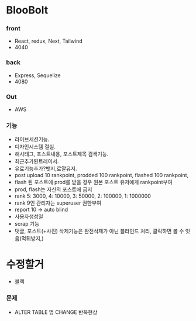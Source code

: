 # BlooBolt

### front

- React, redux, Next, Tailwind
- 4040

### back

- Express, Sequelize
- 4080

### Out

- AWS

### 기능

- 라이브세션기능.
- 디자인시스템 절실.
- 해시태그, 포스트내용, 포스트제목 검색기능.
- 최근추가된트레이서.
- 유료기능추가?뱃지,로얄유저.
- post upload 10 rankpoint, prodded 100 rankpoint, flashed 100 rankpoint,
- flash 된 포스트에 prod를 받을 경우 원본 포스트 유저에게 rankpoint부여
- prod, flash는 자신의 포스트에 금지
- rank 5: 3000, 4: 10000, 3: 50000, 2: 100000, 1: 1000000
- rank 9인 관리자는 superuser 권한부여
- report 10 -> auto blind
- 사용자생성일
- scrap 기능
- 댓글, 포스트(+사진) 삭제기능은 완전삭제가 아닌 블라인드 처리, 클릭하면 볼 수 잇음(먹튀방지,)

# 수정할거

- 블랙

### 문제

- ALTER TABLE 명 CHANGE 반복현상
